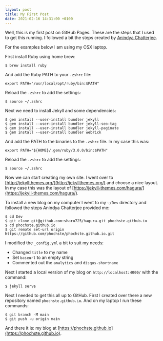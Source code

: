 ```yaml
---
layout: post
title: My First Post
date: 2021-02-16 14:31:00 +0100
---
```


Well, this is my first post on GitHub Pages. These are the steps
that I used to get this running. I followed a bit the steps created
by [Anindya Chatterjee](http://www.abstractclass.org/tutorial/blog/2015/05/19/tutorial-personal-blog-with-github.html).

For the examples below I am using my OSX laptop.

First install Ruby using home brew:

```(bash)
$ brew install ruby
```

And add the Ruby PATH to your `.zshrc` file:

```
export PATH="/usr/local/opt/ruby/bin:$PATH"
```

Reload the `.zshrc` to add the settings:

```
$ source ~/.zshrc
```

Next we need to install Jekyll and some dependencies:

```
$ gem install --user-install bundler jekyll
$ gem install --user-install bundler jekyll-seo-tag
$ gem install --user-install bundler jekyll-paginate
$ gem install --user-install bundler webrick
```

And add the PATH to the binaries to the `.zshrc` file. In my case this
was:

```
export PATH="${HOME}/.gem/ruby/3.0.0/bin:$PATH"
```

Reload the `.zshrc` to add the settings:

```
$ source ~/.zshrc
```

Now we can start creating my own site. I went over to
[http://jekyllthemes.org/](http://jekyllthemes.org/)
and choose a nice layout. In my case this was the layout of
[https://jekyll-themes.com/hagura/](https://jekyll-themes.com/hagura/).

To install a new blog on my computer I went to my `~/Dev` directory
and followed the steps Anindya Chatterjee provided me:

```
$ cd Dev
$ git clone git@github.com:sharu725/hagura.git phochste.github.io
$ cd phochste.github.io
$ git remote set-url origin https://github.com/phochste/phochste.github.io.git
```

I modified the `_config.yml` a bit to suit my needs:

* Changed `title` to my name
* Set `baseurl` to an empty string
* Commented out the `analytics` and `disqus-shortname`

Next I started a local version of my blog on `http://localhost:4000/` with the command:

```
$ jekyll serve
```

Next I needed to get this all up to GitHub. First I created over there
a new repository named `phochste.github.io`. And on my laptop I run
these commands:

```
$ git branch -M main
$ git push -u origin main
```

And there it is: my blog at [https://phochste.github.io](https://phochste.github.io).
